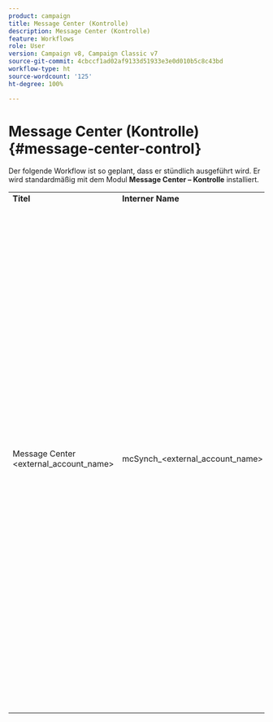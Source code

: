 ```yaml
---
product: campaign
title: Message Center (Kontrolle)
description: Message Center (Kontrolle)
feature: Workflows
role: User
version: Campaign v8, Campaign Classic v7
source-git-commit: 4cbccf1ad02af9133d51933e3e0d010b5c8c43bd
workflow-type: ht
source-wordcount: '125'
ht-degree: 100%

---
```



# Message Center (Kontrolle){#message-center-control}

Der folgende Workflow ist so geplant, dass er stündlich ausgeführt wird. Er wird standardmäßig mit dem Modul **Message Center – Kontrolle** installiert.


<table> 
 <tbody> 
  <tr> 
   <td> <strong>Titel</strong><br /> </td> 
   <td> <strong>Interner Name</strong><br /> </td> 
   <td> <strong>Beschreibung</strong><br /> </td> 
  </tr> 
  <tr> 
   <td> Message Center &lt;external_account_name&gt;<br /> </td> 
   <td> mcSynch_&lt;external_account_name&gt;<br /> </td> 
   <td> Dieser Workflow:<br /> 
    <ul> 
     <li> <p>Ruft die Liste der durch die Aktion(en) verarbeiteten Ereignisse ab.</p> </li> 
     <li> <p>Wird mit der NmsBroadLogMsg-Tabelle synchronisiert, um die Qualifizierung der Versandnachrichten abzurufen.</p> </li> 
     <li> <p>Ruft Ereignis-Versandlogs ab, sobald die Synchronisation mit der NmsBroadLogMsg-Tabelle abgeschlossen ist.</p> </li> 
     <li> <p>Wird mit der NmsTrackingUrl-Tabelle synchronisiert, um das Tracking für die Versand-URLs abzurufen.</p> </li> 
     <li> <p>Ruft Ereignis-Verfolgungs-URLs ab, sobald die Synchronisation mit der NmsTrackingUrl-Tabelle abgeschlossen ist.</p> </li> 
     <li> <p>Ruft alle drei Stunden die E-Mail-Adressen ab, die infolge eines Versands neu in Quarantäne gekommen sind.</p> </li> 
    </ul> </td> 
  </tr> 
 </tbody> 
</table>

